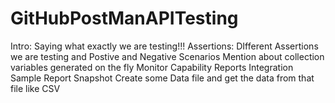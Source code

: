 # GitHubPostManAPITesting

Intro: Saying what exactly we are testing!!!
Assertions: DIfferent Assertions we are testing and Postive and Negative Scenarios
Mention about collection variables generated on the fly 
Monitor Capability
Reports Integration
Sample Report Snapshot
Create some Data file and get the data from that file like CSV
